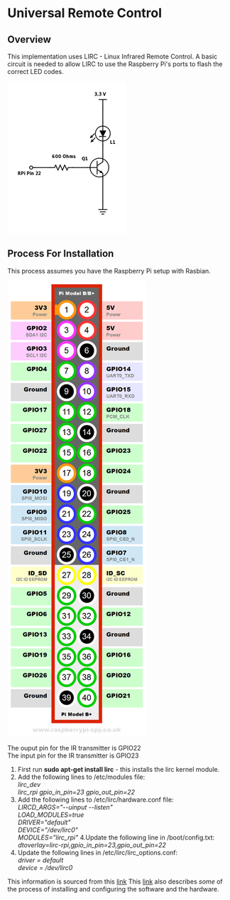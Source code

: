 # Universal Remote Control
## Overview
This implementation uses LIRC - Linux Infrared Remote Control.
A basic circuit is needed to allow LIRC to use the Raspberry Pi's ports to flash the correct LED codes.

![Basic IR Circuit](/Doc/kydhome_img/IR-LED.png)

## Process For Installation
This process assumes you have the Raspberry Pi setup with Rasbian.

![RPI GPIO](/Doc/kydhome_img/Raspberry-Pi-GPIO-Layout-Model-B-Plus.png)

The ouput pin for the IR transmitter is GPIO22<br>
The input pin for the IR transmitter is GPIO23<br>


1. First run **sudo apt-get install lirc** - this installs the lirc kernel module.
2. Add the following lines to /etc/modules file:<br>
*lirc_dev<br>
lirc_rpi gpio_in_pin=23 gpio_out_pin=22*
3. Add the following lines to /etc/lirc/hardware.conf file:<br>
*LIRCD_ARGS="--uinput --listen"<br>
LOAD_MODULES=true<br>
DRIVER="default"<br>
DEVICE="/dev/lirc0"<br>
MODULES="lirc_rpi"*
4.Update the following line in /boot/config.txt:<br>
*dtoverlay=lirc-rpi,gpio_in_pin=23,gpio_out_pin=22*
5. Update the following lines in /etc/lirc/lirc_options.conf:<br>
*driver    = default<br>
device    = /dev/lirc0*

This information is sourced from this [link](https://gist.github.com/prasanthj/c15a5298eb682bde34961c322c95378b)
This [link](http://www.raspberry-pi-geek.com/Archive/2015/10/Raspberry-Pi-IR-remote) also describes *some* of the process of installing and configuring the software  and the hardware.
